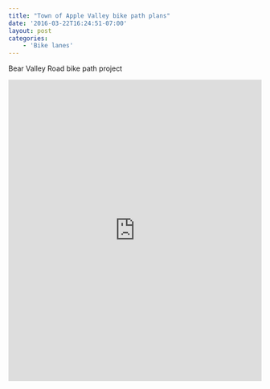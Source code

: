 ```yaml
---
title: "Town of Apple Valley bike path plans"
date: '2016-03-22T16:24:51-07:00'
layout: post
categories:
    - 'Bike lanes'
---
```


Bear Valley Road bike path project

<iframe class="scribd_iframe_embed" data-aspect-ratio="0.7729220222793488" data-auto-height="false" frameborder="0" height="600" id="doc_71405" loading="lazy" scrolling="no" src="https://www.scribd.com/embeds/344192482/content?start_page=1&view_mode=scroll&access_key=key-n3ApnkhflB14SgdSnon3&show_recommendations=true" width="100%"></iframe>